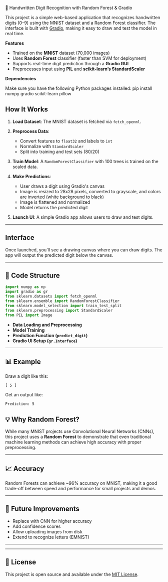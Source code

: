  🧠 Handwritten Digit Recognition with Random Forest & Gradio

This project is a simple web-based application that recognizes handwritten digits (0–9) using the MNIST dataset and a Random Forest classifier. The interface is built with [Gradio](https://www.gradio.app/), making it easy to draw and test the model in real time.

**Features**

* Trained on the **MNIST** dataset (70,000 images)
* Uses **Random Forest** classifier (faster than SVM for deployment)
* Supports real-time digit prediction through a **Gradio GUI**
* Preprocesses input using **PIL** and **scikit-learn’s StandardScaler**

**Dependencies**

Make sure you have the following Python packages installed:
pip install numpy gradio scikit-learn pillow

## How It Works

1. **Load Dataset**: The MNIST dataset is fetched via `fetch_openml`.
2. **Preprocess Data**:

   * Convert features to `float32` and labels to `int`
   * Normalize with `StandardScaler`
   * Split into training and test sets (80/20)
3. **Train Model**: A `RandomForestClassifier` with 100 trees is trained on the scaled data.
4. **Make Predictions**:

   * User draws a digit using Gradio's canvas
   * Image is resized to 28x28 pixels, converted to grayscale, and colors are inverted (white background to black)
   * Image is flattened and normalized
   * Model returns the predicted digit
5. **Launch UI**: A simple Gradio app allows users to draw and test digits.

---

## Interface

Once launched, you'll see a drawing canvas where you can draw digits. The app will output the predicted digit below the canvas.

---

## 📂 Code Structure

```python
import numpy as np
import gradio as gr
from sklearn.datasets import fetch_openml
from sklearn.ensemble import RandomForestClassifier
from sklearn.model_selection import train_test_split
from sklearn.preprocessing import StandardScaler
from PIL import Image
```

* **Data Loading and Preprocessing**
* **Model Training**
* **Prediction Function (`predict_digit`)**
* **Gradio UI Setup (`gr.Interface`)**

---

## 📊 Example

Draw a digit like this:

```
[ 5 ]
```

Get an output like:

```
Prediction: 5
```


## 💡 Why Random Forest?

While many MNIST projects use Convolutional Neural Networks (CNNs), this project uses a **Random Forest** to demonstrate 
that even traditional machine learning methods can achieve high accuracy with proper preprocessing.

---

## 📈 Accuracy

Random Forests can achieve \~96% accuracy on MNIST, making it a good trade-off between speed
and performance for small projects and demos.

---

## 🧪 Future Improvements

* Replace with CNN for higher accuracy
* Add confidence scores
* Allow uploading images from disk
* Extend to recognize letters (EMNIST)

---


---

## 🔗 License

This project is open source and available under the [MIT License](https://opensource.org/licenses/MIT).
